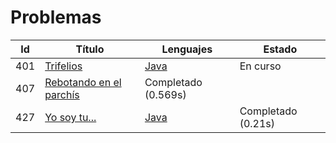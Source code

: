 # Problemas
| Id | Título | Lenguajes | Estado |
|----|--------|-----------|--------|
| 401 | [Trifelios](401.%20Trifelios/) | [Java](401.%20Trifelios/java/) | En curso |
| 407 | [Rebotando en el parchís](407.%20Rebotando%20en%20el%20parchís/) | Completado (0.569s) |
| 427 | [Yo soy tu...](427.%20Yo%20soy%20tu/) | [Java](427.%20Yo%20soy%20tu/java/) | Completado (0.21s) |